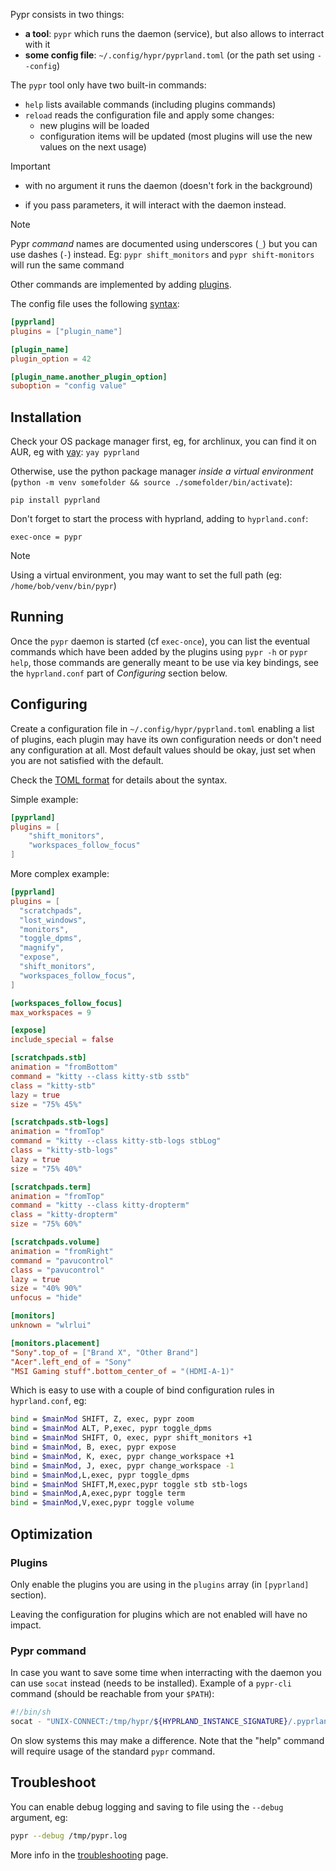 Pypr consists in two things:

- **a tool**: `pypr` which runs the daemon (service), but also allows to interract with it
- **some config file**: `~/.config/hypr/pyprland.toml` (or the path set using `--config`)

The `pypr` tool only have two built-in commands:

- `help` lists available commands (including plugins commands)
- `reload` reads the configuration file and apply some changes:
  - new plugins will be loaded
  - configuration items will be updated (most plugins will use the new values on the next usage)

> [!important]
> - with no argument it runs the daemon (doesn't fork in the background)
>
> - if you pass parameters, it will interact with the daemon instead.

> [!note]
> Pypr *command* names are documented using underscores (`_`) but you can use dashes (`-`) instead.
> Eg: `pypr shift_monitors` and `pypr shift-monitors` will run the same command


Other commands are implemented by adding [plugins](Plugins).

The config file uses the following [syntax](https://toml.io/):

```toml
[pyprland]
plugins = ["plugin_name"]

[plugin_name]
plugin_option = 42

[plugin_name.another_plugin_option]
suboption = "config value"
```

## Installation

Check your OS package manager first, eg, for archlinux, you can find it on AUR, eg with [yay](https://github.com/Jguer/yay): `yay pyprland`

Otherwise, use the python package manager *inside a virtual environment* (`python -m venv somefolder && source ./somefolder/bin/activate`):

```
pip install pyprland
```


Don't forget to start the process with hyprland, adding to `hyprland.conf`:

```
exec-once = pypr
```

> [!note]
> Using a virtual environment, you may want to set the full path (eg: `/home/bob/venv/bin/pypr`)

## Running

Once the `pypr` daemon is started (cf `exec-once`), you can list the eventual commands which have been added by the plugins using `pypr -h` or `pypr help`, those commands are generally meant to be use via key bindings, see the `hyprland.conf` part of *Configuring* section below.

## Configuring

Create a configuration file in `~/.config/hypr/pyprland.toml` enabling a list of plugins, each plugin may have its own configuration needs or don't need any configuration at all. Most default values should be okay, just set when you are not satisfied with the default.

Check the [TOML format](https://toml.io/) for details about the syntax.

Simple example:

```toml
[pyprland]
plugins = [
    "shift_monitors",
    "workspaces_follow_focus"
]
```

More complex example:

```toml
[pyprland]
plugins = [
  "scratchpads",
  "lost_windows",
  "monitors",
  "toggle_dpms",
  "magnify",
  "expose",
  "shift_monitors",
  "workspaces_follow_focus",
]

[workspaces_follow_focus]
max_workspaces = 9

[expose]
include_special = false

[scratchpads.stb]
animation = "fromBottom"
command = "kitty --class kitty-stb sstb"
class = "kitty-stb"
lazy = true
size = "75% 45%"

[scratchpads.stb-logs]
animation = "fromTop"
command = "kitty --class kitty-stb-logs stbLog"
class = "kitty-stb-logs"
lazy = true
size = "75% 40%"

[scratchpads.term]
animation = "fromTop"
command = "kitty --class kitty-dropterm"
class = "kitty-dropterm"
size = "75% 60%"

[scratchpads.volume]
animation = "fromRight"
command = "pavucontrol"
class = "pavucontrol"
lazy = true
size = "40% 90%"
unfocus = "hide"

[monitors]
unknown = "wlrlui"

[monitors.placement]
"Sony".top_of = ["Brand X", "Other Brand"]
"Acer".left_end_of = "Sony"
"MSI Gaming stuff".bottom_center_of = "(HDMI-A-1)"
```

Which is easy to use with a couple of bind configuration rules in `hyprland.conf`, eg:

```bash
bind = $mainMod SHIFT, Z, exec, pypr zoom
bind = $mainMod ALT, P,exec, pypr toggle_dpms
bind = $mainMod SHIFT, O, exec, pypr shift_monitors +1
bind = $mainMod, B, exec, pypr expose
bind = $mainMod, K, exec, pypr change_workspace +1
bind = $mainMod, J, exec, pypr change_workspace -1
bind = $mainMod,L,exec, pypr toggle_dpms
bind = $mainMod SHIFT,M,exec,pypr toggle stb stb-logs
bind = $mainMod,A,exec,pypr toggle term
bind = $mainMod,V,exec,pypr toggle volume
```

## Optimization

### Plugins

Only enable the plugins you are using in the `plugins` array (in `[pyprland]` section).

Leaving the configuration for plugins which are not enabled will have no impact.

### Pypr command

In case you want to save some time when interracting with the daemon
you can use `socat` instead (needs to be installed). Example of a `pypr-cli` command (should be reachable from your `$PATH`):
```sh
#!/bin/sh
socat - "UNIX-CONNECT:/tmp/hypr/${HYPRLAND_INSTANCE_SIGNATURE}/.pyprland.sock" <<< $@
```
On slow systems this may make a difference.
Note that the "help" command will require usage of the standard `pypr` command.

## Troubleshoot

You can enable debug logging and saving to file using the `--debug` argument, eg:

```sh
pypr --debug /tmp/pypr.log
```

More info in the [troubleshooting](Troubleshooting) page.

